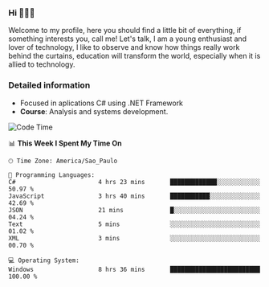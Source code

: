 


### Hi 🙋🏽‍♂️

Welcome to my profile, here you should find a little bit of everything, if something interests you, call me! Let's talk,
I am a young enthusiast and lover of technology, I like to observe and know how things really work behind the curtains, 
education will transform the world, especially when it is allied to technology.

### Detailed information
* Focused in aplications C# using .NET Framework
* **Course**: Analysis and systems development.

<!--START_SECTION:waka-->
![Code Time](http://img.shields.io/badge/Code%20Time-366%20hrs%2048%20mins-blue)

📊 **This Week I Spent My Time On** 

```text
🕑︎ Time Zone: America/Sao_Paulo

💬 Programming Languages: 
C#                       4 hrs 23 mins       █████████████░░░░░░░░░░░░   50.97 % 
JavaScript               3 hrs 40 mins       ███████████░░░░░░░░░░░░░░   42.69 % 
JSON                     21 mins             █░░░░░░░░░░░░░░░░░░░░░░░░   04.24 % 
Text                     5 mins              ░░░░░░░░░░░░░░░░░░░░░░░░░   01.02 % 
XML                      3 mins              ░░░░░░░░░░░░░░░░░░░░░░░░░   00.70 % 

💻 Operating System: 
Windows                  8 hrs 36 mins       █████████████████████████   100.00 % 
```


<!--END_SECTION:waka-->


